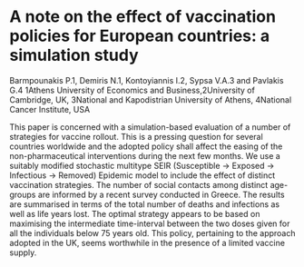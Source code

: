 # A note on the effect of vaccination policies for European countries: a simulation study

Barmpounakis P.1, Demiris N.1, Kontoyiannis I.2, Sypsa V.A.3 and Pavlakis G.4 
1Athens University of Economics and Business,2University of Cambridge, UK, 3National and Kapodistrian University of Athens, 4National Cancer Institute, USA

This paper is concerned with a simulation-based evaluation of a number of strategies for vaccine rollout. This is a pressing question for several countries worldwide and the adopted policy shall affect the easing of the non-pharmaceutical interventions during the next few months. We use a suitably modified stochastic multitype SEIR (Susceptible -> Exposed -> Infectious -> Removed) Epidemic model to include the effect of distinct vaccination strategies. The number of social contacts among distinct age-groups are informed by a recent survey conducted in Greece. The results are summarised in terms of the total number of deaths and infections as well as life years lost. The optimal strategy appears to be based on maximising the intermediate time-interval between the two doses given for all the individuals below 75 years old. This policy, pertaining to the approach adopted in the UK, seems worthwhile in the presence of a limited vaccine supply.





  
